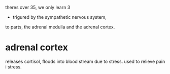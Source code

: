 theres over 35, we only learn 3

- trigured by the sympathetic nervous system, 

to parts, the adrenal medulla and the adrenal cortex. 

# adrenal cortex
releases cortisol, floods into blood stream due to stress. used to relieve pain i stress. 